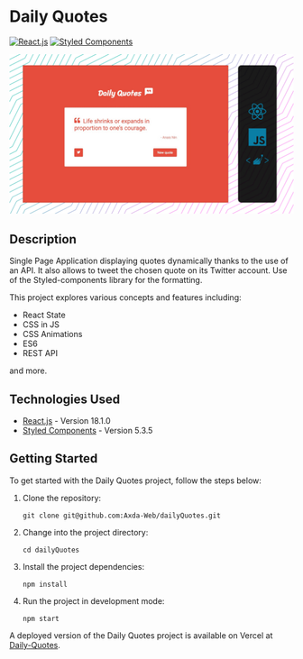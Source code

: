 # Daily Quotes

[![React.js](https://img.shields.io/badge/React.js-18.1.0-61DAFB?logo=react&logoColor=white&style=flat-square)](https://reactjs.org/)
[![Styled Components](https://img.shields.io/badge/Styled_Components-5.3.5-%23DB7093?logo=styled-components&logoColor=white&style=flat-square)](https://styled-components.com/)

![screenshot](/screenshot.jpg)


## Description
Single Page Application displaying quotes dynamically thanks to the use of an API. It also allows to tweet the chosen quote on its Twitter account. Use of the Styled-components library for the formatting.   

This project explores various concepts and features including:

- React State
- CSS in JS
- CSS Animations
- ES6
- REST API

and more.

## Technologies Used

- [React.js](https://reactjs.org/) - Version 18.1.0
- [Styled Components](https://styled-components.com/) - Version 5.3.5

## Getting Started

To get started with the Daily Quotes project, follow the steps below:

1. Clone the repository:

   ```shell
   git clone git@github.com:Axda-Web/dailyQuotes.git
   ```

2. Change into the project directory:

   ```shell
   cd dailyQuotes
   ```

3. Install the project dependencies:

   ```shell
   npm install
   ```

4. Run the project in development mode:

   ```shell
   npm start
   ```

A deployed version of the Daily Quotes project is available on Vercel at [Daily-Quotes](https://daily-quotes-beryl.vercel.app/).
